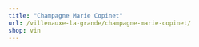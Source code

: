 ```yaml
---
title: "Champagne Marie Copinet"
url: /villenauxe-la-grande/champagne-marie-copinet/
shop: vin
---
```

